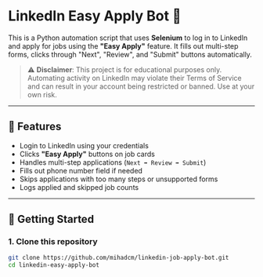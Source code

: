 # LinkedIn Easy Apply Bot 🤖

This is a Python automation script that uses **Selenium** to log in to LinkedIn and apply for jobs using the **"Easy Apply"** feature. It fills out multi-step forms, clicks through "Next", "Review", and "Submit" buttons automatically.

> ⚠️ **Disclaimer**: This project is for educational purposes only. Automating activity on LinkedIn may violate their Terms of Service and can result in your account being restricted or banned. Use at your own risk.

---

## 🔧 Features

- Login to LinkedIn using your credentials
- Clicks **"Easy Apply"** buttons on job cards
- Handles multi-step applications (`Next ➡️ Review ➡️ Submit`)
- Fills out phone number field if needed
- Skips applications with too many steps or unsupported forms
- Logs applied and skipped job counts

---

## 🚀 Getting Started

### 1. Clone this repository

```bash
git clone https://github.com/mihadcm/linkedin-job-apply-bot.git
cd linkedin-easy-apply-bot

